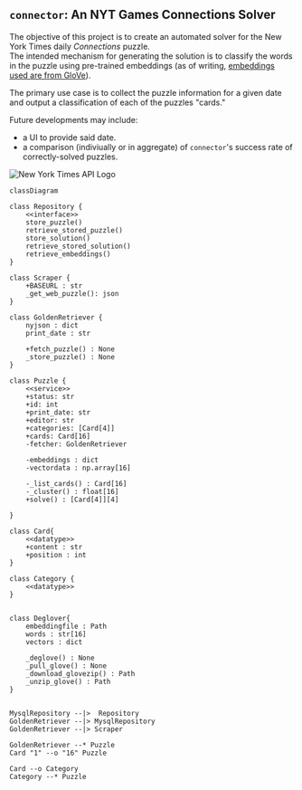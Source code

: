 ## `connector`: An NYT Games Connections Solver

The objective of this project is to create an automated solver for the New York
Times daily *Connections* puzzle.  
The intended mechanism for generating the solution is to classify the words in
the puzzle using pre-trained embeddings (as of writing,
[embeddings used are from GloVe](https://nlp.stanford.edu/projects/glove/)).

The primary use case is to collect the puzzle information for a given date
and output a classification of each of the puzzles "cards."

Future developments may include:

* a UI to provide said date.
* a comparison (indiviually or in aggregate) of `connector`'s success rate of
correctly-solved puzzles.


![New York Times API Logo](https://developer.nytimes.com/files/poweredby_nytimes_200c.png?v=1583354208354)

```mermaid
classDiagram

class Repository {
    <<interface>>
    store_puzzle()
    retrieve_stored_puzzle()
    store_solution()
    retrieve_stored_solution()
    retrieve_embeddings()
}

class Scraper {
    +BASEURL : str
    _get_web_puzzle(): json
}

class GoldenRetriever {
    nyjson : dict
    print_date : str

    +fetch_puzzle() : None
    _store_puzzle() : None
}

class Puzzle {
    <<service>>
    +status: str
    +id: int
    +print_date: str
    +editor: str
    +categories: [Card[4]]
    +cards: Card[16]
    -fetcher: GoldenRetriever

    -embeddings : dict
    -vectordata : np.array[16]

    -_list_cards() : Card[16]
    -_cluster() : float[16]
    +solve() : [Card[4]][4]

}

class Card{
    <<datatype>> 
    +content : str
    +position : int
}

class Category {
    <<datatype>> 
}


class Deglover{
    embeddingfile : Path
    words : str[16]
    vectors : dict

    _deglove() : None
    _pull_glove() : None
    _download_glovezip() : Path
    _unzip_glove() : Path
}


MysqlRepository --|>  Repository
GoldenRetriever --|> MysqlRepository
GoldenRetriever --|> Scraper

GoldenRetriever --* Puzzle 
Card "1" --o "16" Puzzle

Card --o Category
Category --* Puzzle


```
